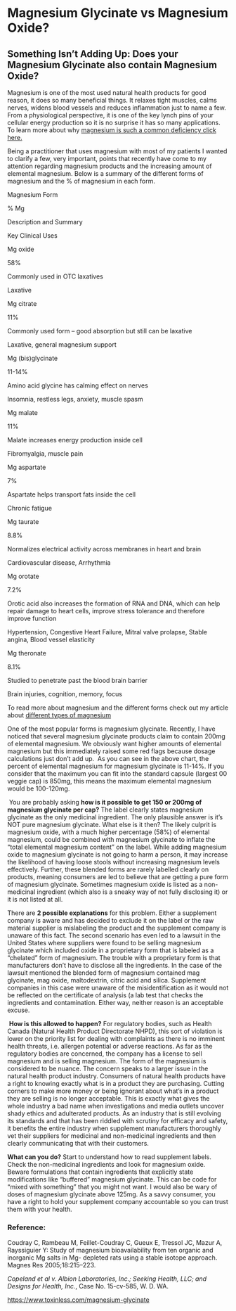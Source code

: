 
# Magnesium Glycinate vs Magnesium Oxide?

## **Something Isn’t Adding Up: Does your Magnesium Glycinate also contain Magnesium Oxide?**

Magnesium is one of the most used natural health products for good reason, it does so many beneficial things. It relaxes tight muscles, calms nerves, widens blood vessels and reduces inflammation just to name a few. From a physiological perspective, it is one of the key lynch pins of your cellular energy production so it is no surprise it has so many applications. To learn more about why [magnesium is such a common deficiency click here.](https://drnibber.com/q-a-why-is-magnesium-such-a-common-deficiency/)

Being a practitioner that uses magnesium with most of my patients I wanted to clarify a few, very important, points that recently have come to my attention regarding magnesium products and the increasing amount of elemental magnesium. Below is a summary of the different forms of magnesium and the % of magnesium in each form.

Magnesium Form

% Mg

Description and Summary

Key Clinical Uses

Mg oxide

58%

Commonly used in OTC laxatives

Laxative

Mg citrate

11%

Commonly used form – good absorption but still can be laxative

Laxative, general magnesium support

Mg (bis)glycinate

11-14%

Amino acid glycine has calming effect on nerves

Insomnia, restless legs, anxiety, muscle spasm

Mg malate

11%

Malate increases energy production inside cell

Fibromyalgia, muscle pain

Mg aspartate

7%

Aspartate helps transport fats inside the cell

Chronic fatigue

Mg taurate

8.8%

Normalizes electrical activity across membranes in heart and brain

Cardiovascular disease, Arrhythmia

Mg orotate

7.2%

Orotic acid also increases the formation of RNA and DNA, which can help repair damage to heart cells, improve stress tolerance and therefore improve function

Hypertension, Congestive Heart Failure, Mitral valve prolapse, Stable angina, Blood vessel elasticity

Mg theronate

8.1%

Studied to penetrate past the blood brain barrier

Brain injuries, cognition, memory, focus

To read more about magnesium and the different forms check out my article about [different types of magnesium](https://drnibber.com/understanding-different-types-of-magnesium/)

One of the most popular forms is magnesium glycinate. Recently, I have noticed that several magnesium glycinate products claim to contain 200mg of elemental magnesium. We obviously want higher amounts of elemental magnesium but this immediately raised some red flags because dosage calculations just don’t add up.  As you can see in the above chart, the percent of elemental magnesium for magnesium glycinate is 11-14%. If you consider that the maximum you can fit into the standard capsule (largest 00 veggie cap) is 850mg, this means the maximum elemental magnesium would be 100-120mg.

 You are probably asking **how is it possible to get 150 or 200mg of magnesium glycinate per cap?** The label clearly states magnesium glycinate as the only medicinal ingredient. The only plausible answer is it’s NOT pure magnesium glycinate. What else is it then? The likely culprit is magnesium oxide, with a much higher percentage (58%) of elemental magnesium, could be combined with magnesium glycinate to inflate the “total elemental magnesium content” on the label. While adding magnesium oxide to magnesium glycinate is not going to harm a person, it may increase the likelihood of having loose stools without increasing magnesium levels effectively. Further, these blended forms are rarely labelled clearly on products, meaning consumers are led to believe that are getting a pure form of magnesium glycinate. Sometimes magnesium oxide is listed as a non-medicinal ingredient (which also is a sneaky way of not fully disclosing it) or it is not listed at all.

There are **2 possible explanations** for this problem. Either a supplement company is aware and has decided to exclude it on the label or the raw material supplier is mislabeling the product and the supplement company is unaware of this fact. The second scenario has even led to a lawsuit in the United States where suppliers were found to be selling magnesium glycinate which included oxide in a proprietary form that is labeled as a “chelated” form of magnesium. The trouble with a proprietary form is that manufacturers don’t have to disclose all the ingredients. In the case of the lawsuit mentioned the blended form of magnesium contained mag glycinate, mag oxide, maltodextrin, citric acid and silica. Supplement companies in this case were unaware of the misidentification as it would not be reflected on the certificate of analysis (a lab test that checks the ingredients and contamination. Either way, neither reason is an acceptable excuse.  

 **How is this allowed to happen?** For regulatory bodies, such as Health Canada (Natural Health Product Directorate NHPD), this sort of violation is lower on the priority list for dealing with complaints as there is no imminent health threats, i.e. allergen potential or adverse reactions. As far as the regulatory bodies are concerned, the company has a license to sell magnesium and is selling magnesium. The form of the magnesium is considered to be nuance. The concern speaks to a larger issue in the natural health product industry. Consumers of natural health products have a right to knowing exactly what is in a product they are purchasing. Cutting corners to make more money or being ignorant about what’s in a product they are selling is no longer acceptable. This is exactly what gives the whole industry a bad name when investigations and media outlets uncover shady ethics and adulterated products. As an industry that is still evolving its standards and that has been riddled with scrutiny for efficacy and safety, it benefits the entire industry when supplement manufacturers thoroughly vet their suppliers for medicinal and non-medicinal ingredients and then clearly communicating that with their customers.

**What can you do?** Start to understand how to read supplement labels. Check the non-medicinal ingredients and look for magnesium oxide. Beware formulations that contain ingredients that explicitly state modifications like “buffered” magnesium glycinate. This can be code for “mixed with something” that you might not want. I would also be wary of doses of magnesium glycinate above 125mg. As a savvy consumer, you have a right to hold your supplement company accountable so you can trust them with your health.  

### **Reference:**

Coudray C, Rambeau M, Feillet-Coudray C, Gueux E, Tressol JC, Mazur A, Rayssiguier Y: Study of magnesium bioavailability from ten organic and inorganic Mg salts in Mg- depleted rats using a stable isotope approach. Magnes Res 2005;18:215–223.

_Copeland et al v. Albion Laboratories, Inc.; Seeking Health, LLC; and Designs for Health, Inc._, Case No. 15-cv-585, W. D. WA.

https://www.toxinless.com/magnesium-glycinate

